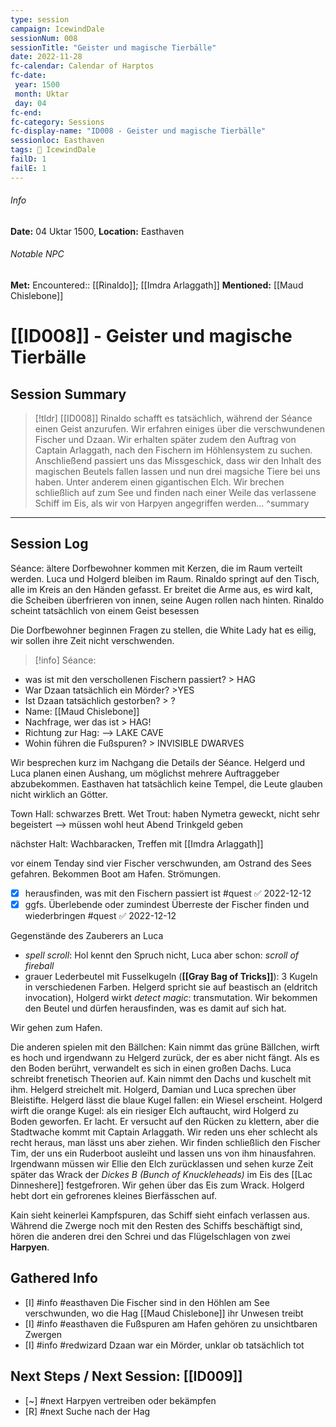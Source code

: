 ```yaml
---
type: session
campaign: IcewindDale
sessionNum: 008
sessionTitle: "Geister und magische Tierbälle"
date: 2022-11-28
fc-calendar: Calendar of Harptos
fc-date:
 year: 1500
 month: Uktar
 day: 04
fc-end:
fc-category: Sessions
fc-display-name: "ID008 - Geister und magische Tierbälle"
sessionloc: Easthaven
tags: 📅 IcewindDale
failD: 1
failE: 1
---
```

###### Info
**Date:** 04 Uktar 1500, **Location:** Easthaven
###### Notable NPC
**Met:** Encountered:: [[Rinaldo]]; [[Imdra Arlaggath]]
**Mentioned:** [[Maud Chislebone]]

# [[ID008]] - Geister und magische Tierbälle
## Session Summary
> [!tldr] [[ID008]]
> Rinaldo schafft es tatsächlich, während der Séance einen Geist anzurufen. Wir erfahren einiges über die verschwundenen Fischer und Dzaan. Wir erhalten später zudem den Auftrag von Captain Arlaggath, nach den Fischern im Höhlensystem zu suchen.
> Anschließend passiert uns das Missgeschick, dass wir den Inhalt des magischen Beutels fallen lassen und nun drei magsiche Tiere bei uns haben. Unter anderem einen gigantischen Elch.
> Wir brechen schließlich auf zum See und finden nach einer Weile das verlassene Schiff im Eis, als wir von Harpyen angegriffen werden...
> ^summary
---
## Session Log
Séance: ältere Dorfbewohner kommen mit Kerzen, die im Raum verteilt werden. Luca und Holgerd bleiben im Raum.
Rinaldo springt auf den Tisch, alle im Kreis an den Händen gefasst. Er breitet die Arme aus, es wird kalt, die Scheiben überfrieren von innen, seine Augen rollen nach hinten. Rinaldo scheint tatsächlich von einem Geist besessen

Die Dorfbewohner beginnen Fragen zu stellen, die White Lady hat es eilig, wir sollen ihre Zeit nicht verschwenden.
>[!info] Séance:

- was ist mit den verschollenen Fischern passiert? > HAG
- War Dzaan tatsächlich ein Mörder? >YES
- Ist Dzaan tatsächlich gestorben? > ?
- Name: [[Maud Chislebone]] 
- Nachfrage, wer das ist > HAG!
- Richtung zur Hag: --> LAKE CAVE
- Wohin führen die Fußspuren? > INVISIBLE DWARVES

Wir besprechen kurz im Nachgang die Details der Séance. Helgerd und Luca planen einen Aushang, um möglichst mehrere Auftraggeber abzubekommen. Easthaven hat tatsächlich keine Tempel, die Leute glauben nicht wirklich an Götter.

Town Hall: schwarzes Brett. Wet Trout: haben Nymetra geweckt, nicht sehr begeistert --> müssen wohl heut Abend Trinkgeld geben

nächster Halt: Wachbaracken, Treffen mit [[Imdra Arlaggath]]

vor einem Tenday sind vier Fischer verschwunden, am Ostrand des Sees gefahren. Bekommen Boot am Hafen. Strömungen.
- [x] herausfinden, was mit den Fischern passiert ist #quest ✅ 2022-12-12
- [x] ggfs. Überlebende oder zumindest Überreste der Fischer finden und wiederbringen #quest ✅ 2022-12-12

Gegenstände des Zauberers an Luca
- *spell scroll*: Hol kennt den Spruch nicht, Luca aber schon: *scroll of fireball*
- grauer Lederbeutel mit Fusselkugeln (**[[Gray Bag of Tricks]]**): 3 Kugeln in verschiedenen Farben. Helgerd spricht sie auf beastisch an (eldritch invocation), Holgerd wirkt *detect magic*: transmutation. Wir bekommen den Beutel und dürfen herausfinden, was es damit auf sich hat.

Wir gehen zum Hafen.

Die anderen spielen mit den Bällchen: Kain nimmt das grüne Bällchen, wirft es hoch und irgendwann zu Helgerd zurück, der es aber nicht fängt. Als es den Boden berührt, verwandelt es sich in einen großen Dachs. Luca schreibt frenetisch Theorien auf. Kain nimmt den Dachs und kuschelt mit ihm. Helgerd streichelt mit. Holgerd, Damian und Luca sprechen über Bleistifte. Helgerd lässt die blaue Kugel fallen: ein Wiesel erscheint. Holgerd wirft die orange Kugel: als ein riesiger Elch auftaucht, wird Holgerd zu Boden geworfen. Er lacht. Er versucht auf den Rücken zu klettern, aber die Stadtwache kommt mit Captain Arlaggath. Wir reden uns eher schlecht als recht heraus, man lässt uns aber ziehen. Wir finden schließlich den Fischer Tim, der uns ein Ruderboot ausleiht und lassen uns von ihm hinausfahren. Irgendwann müssen wir Ellie den Elch zurücklassen und sehen kurze Zeit später das Wrack der *Dickes B (Bunch of Knuckleheads)* im Eis des [[Lac Dinneshere]] festgefroren. Wir gehen über das Eis zum Wrack. Holgerd hebt dort ein gefrorenes kleines Bierfässchen auf.

Kain sieht keinerlei Kampfspuren, das Schiff sieht einfach verlassen aus. Während die Zwerge noch mit den Resten des Schiffs beschäftigt sind, hören die anderen drei den Schrei und das Flügelschlagen von zwei **Harpyen**.

## Gathered Info
- [I] #info #easthaven Die Fischer sind in den Höhlen am See verschwunden, wo die Hag [[Maud Chislebone]] ihr Unwesen treibt
- [I] #info #easthaven die Fußspuren am Hafen gehören zu unsichtbaren Zwergen
- [I] #info #redwizard Dzaan war ein Mörder, unklar ob tatsächlich tot

## Next Steps / Next Session: [[ID009]]
- [~] #next Harpyen vertreiben oder bekämpfen
- [R] #next Suche nach der Hag

